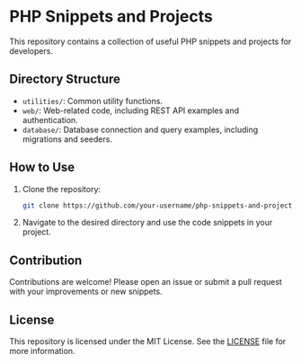 # PHP Snippets and Projects

This repository contains a collection of useful PHP snippets and projects for developers.

## Directory Structure

- `utilities/`: Common utility functions.
- `web/`: Web-related code, including REST API examples and authentication.
- `database/`: Database connection and query examples, including migrations and seeders.

## How to Use

1. Clone the repository:
    ```sh
    git clone https://github.com/your-username/php-snippets-and-projects.git
    ```

2. Navigate to the desired directory and use the code snippets in your project.

## Contribution

Contributions are welcome! Please open an issue or submit a pull request with your improvements or new snippets.

## License

This repository is licensed under the MIT License. See the [LICENSE](LICENSE) file for more information.
